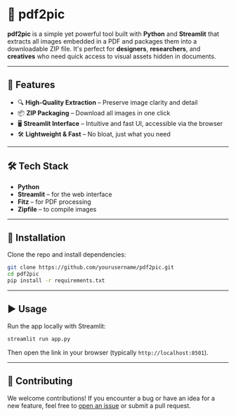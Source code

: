 # 📄 pdf2pic

**pdf2pic** is a simple yet powerful tool built with **Python** and **Streamlit** that extracts all images embedded in a PDF and packages them into a downloadable ZIP file. It's perfect for **designers**, **researchers**, and **creatives** who need quick access to visual assets hidden in documents.

---

## 🚀 Features

* 🔍 **High-Quality Extraction** – Preserve image clarity and detail
* 📦 **ZIP Packaging** – Download all images in one click
* 🖥️ **Streamlit Interface** – Intuitive and fast UI, accessible via the browser
* 🛠️ **Lightweight & Fast** – No bloat, just what you need

---

## 🛠️ Tech Stack

* **Python**
* **Streamlit** – for the web interface
* **Fitz** – for PDF processing
* **Zipfile** – to compile images

---

## 🧰 Installation

Clone the repo and install dependencies:

```bash
git clone https://github.com/yourusername/pdf2pic.git
cd pdf2pic
pip install -r requirements.txt
```

---

## ▶️ Usage

Run the app locally with Streamlit:

```bash
streamlit run app.py
```

Then open the link in your browser (typically `http://localhost:8501`).

---

## 🙌 Contributing

We welcome contributions! If you encounter a bug or have an idea for a new feature, feel free to [open an issue](https://github.com/yourusername/pdf2pic/issues) or submit a pull request.
